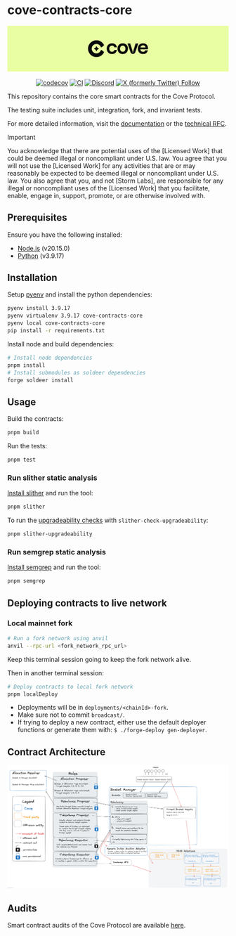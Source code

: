 # cove-contracts-core

![cove](./assets/cove.png)

<div align="center">

[![codecov](https://codecov.io/gh/Storm-Labs-Inc/cove-contracts-core/branch/master/graph/badge.svg?token=PSFDZ17DDG)](https://codecov.io/gh/Storm-Labs-Inc/cove-contracts-core)
[![CI](https://github.com/Storm-Labs-Inc/cove-contracts-core/actions/workflows/ci.yml/badge.svg)](https://github.com/Storm-Labs-Inc/cove-contracts-core/actions/workflows/ci.yml)
[![Discord](https://img.shields.io/discord/1162443184681533470?logo=discord&label=discord)](https://discord.gg/xdhvEFVsE9)
[![X (formerly Twitter) Follow](https://img.shields.io/twitter/follow/cove_fi)](https://twitter.com/intent/user?screen_name=cove_fi)

</div>

This repository contains the core smart contracts for the Cove Protocol.

The testing suite includes unit, integration, fork, and invariant tests.

For more detailed information, visit the [documentation](https://docs.cove.finance/) or the
[technical RFC](https://docs.cove.finance/technical/cove-rfc).

> [!IMPORTANT]
> You acknowledge that there are potential uses of the [Licensed Work] that
> could be deemed illegal or noncompliant under U.S. law. You agree that you
> will not use the [Licensed Work] for any activities that are or may
> reasonably be expected to be deemed illegal or noncompliant under U.S. law.
> You also agree that you, and not [Storm Labs], are responsible for any
> illegal or noncompliant uses of the [Licensed Work] that you facilitate,
> enable, engage in, support, promote, or are otherwise involved with.

## Prerequisites

Ensure you have the following installed:

- [Node.js](https://nodejs.org/) (v20.15.0)
- [Python](https://www.python.org/) (v3.9.17)

## Installation

Setup [pyenv](https://github.com/pyenv/pyenv?tab=readme-ov-file#installation) and install the python dependencies:

```sh
pyenv install 3.9.17
pyenv virtualenv 3.9.17 cove-contracts-core
pyenv local cove-contracts-core
pip install -r requirements.txt
```

Install node and build dependencies:

```sh
# Install node dependencies
pnpm install
# Install submodules as soldeer dependencies
forge soldeer install
```

## Usage

Build the contracts:

```sh
pnpm build
```

Run the tests:

```sh
pnpm test
```

### Run slither static analysis

[Install slither](https://github.com/crytic/slither?tab=readme-ov-file#how-to-install) and run the tool:

```sh
pnpm slither
```

To run the [upgradeability checks](https://github.com/crytic/slither/wiki/Upgradeability-Checks) with
`slither-check-upgradeability`:

```sh
pnpm slither-upgradeability
```

### Run semgrep static analysis

[Install semgrep](https://github.com/semgrep/semgrep?tab=readme-ov-file#option-2-getting-started-from-the-cli) and run
the tool:

```sh
pnpm semgrep
```

## Deploying contracts to live network

### Local mainnet fork

```sh
# Run a fork network using anvil
anvil --rpc-url <fork_network_rpc_url>
```

Keep this terminal session going to keep the fork network alive.

Then in another terminal session:

```sh
# Deploy contracts to local fork network
pnpm localDeploy
```

- Deployments will be in `deployments/<chainId>-fork`.
- Make sure not to commit `broadcast/`.
- If trying to deploy a new contract, either use the default deployer functions or generate them with:
  `$ ./forge-deploy gen-deployer`.

## Contract Architecture

![architecture](./assets/architecture.png)

## Audits

Smart contract audits of the Cove Protocol are available [here](https://github.com/Storm-Labs-Inc/cove-audits).
